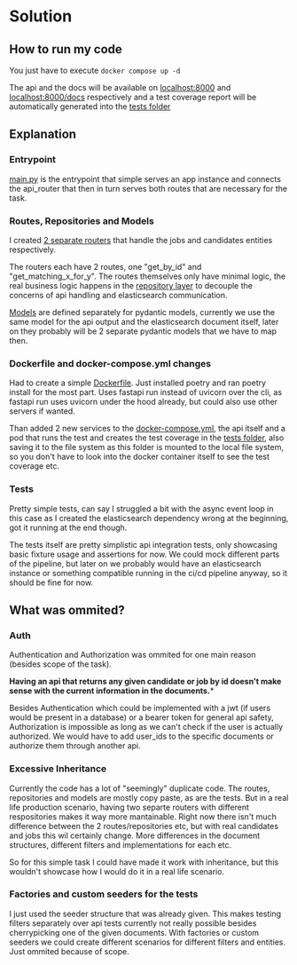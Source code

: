 # Solution

## How to run my code
You just have to execute `docker compose up -d`

The api and the docs will be available on [localhost:8000](http://localhost:8000) and [localhost:8000/docs](http://localhost:8000/docs) respectively and a test coverage report will be automatically generated into the [tests folder](./api/tests)

## Explanation
### Entrypoint
[main.py](./api/main.py) is the entrypoint that simple serves an app instance and connects the api_router that then in turn serves both routes that are necessary for the task.

### Routes, Repositories and Models
I created [2 separate routers](./api/routes/) that handle the jobs and candidates entities respectively.

The routers each have 2 routes, one "get_by_id" and "get_matching_x_for_y".
The routes themselves only have minimal logic, the real business logic happens in the [repository layer](./api/repositories/) to decouple the concerns of api handling and elasticsearch communication.

[Models](./api/models) are defined separately for pydantic models, currently we use the same model for the api output and the elasticsearch document itself, later on they probably will be 2 separate pydantic models that we have to map then.

### Dockerfile and docker-compose.yml changes
Had to create a simple [Dockerfile](./api/Dockerfile). Just installed poetry and ran poetry install for the most part. Uses fastapi run instead of uvicorn over the cli, as fastapi run uses uvicorn under the hood already, but could also use other servers if wanted.

Than added 2 new services to the [docker-compose.yml](./docker-compose.yml), the api itself and a pod that runs the test and creates the test coverage in the [tests folder](./api/tests/), also saving it to the file system as this folder is mounted to the local file system, so you don't have to look into the docker container itself to see the test coverage etc.

### Tests
Pretty simple tests, can say I struggled a bit with the async event loop in this case as I created the elasticsearch dependency wrong at the beginning, got it running at the end though.

The tests itself are pretty simplistic api integration tests, only showcasing basic fixture usage and assertions for now.
We could mock different parts of the pipeline, but later on we probably would have an elasticsearch instance or something compatible running in the ci/cd pipeline anyway, so it should be fine for now.

## What was ommited?
### Auth
Authentication and Authorization was ommited for one main reason (besides scope of the task). 


**Having an api that returns any given candidate or job by id doesn't make sense with the current information in the documents.***

Besides Authentication which could be implemented with a jwt (if users would be present in a database) or a bearer token for general api safety, Authorization is impossible as long as we can't check if the user is actually authorized. We would have to add user_ids to the specific documents or authorize them through another api.


### Excessive Inheritance
Currently the code has a lot of "seemingly" duplicate code. The routes, repositories and models are mostly copy paste, as are the tests. But in a real life production scenario, having two separte routers with different respositories makes it way more mantainable. Right now there isn't much difference between the 2 routes/repositories etc, but with real candidates and jobs this wil certainly change. More differences in the document structures, different filters and implementations for each etc.

So for this simple task I could have made it work with inheritance, but this wouldn't showcase how I would do it in a real life scenario.


### Factories and custom seeders for the tests
I just used the seeder structure that was already given. This makes testing filters separately over api tests currently not really possible besides cherrypicking one of the given documents. With factories or custom seeders we could create different scenarios for different filters and entities. Just ommited because of scope.